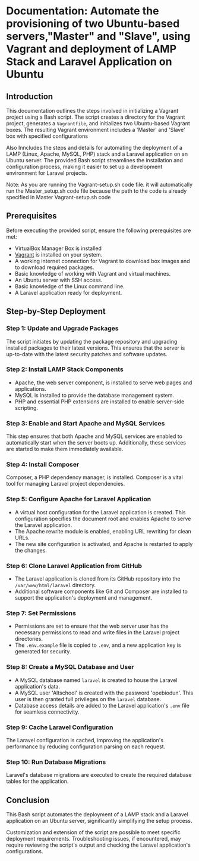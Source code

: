 # Documentation: Automate the provisioning of two Ubuntu-based servers,"Master" and "Slave", using Vagrant and deployment of LAMP Stack and Laravel Application on Ubuntu 

## Introduction

This documentation outlines the steps involved in initializing a Vagrant project using a Bash script. The script creates a directory for the Vagrant project, generates a `Vagrantfile`, and initializes two Ubuntu-based Vagrant boxes. The resulting Vagrant environment includes a 'Master' and 'Slave' box with specified configurations

Also Inncludes the steps and details for automating the deployment of a LAMP (Linux, Apache, MySQL, PHP) stack and a Laravel application on an Ubuntu server. The provided Bash script streamlines the installation and configuration process, making it easier to set up a development environment for Laravel projects.

Note: As you are running the Vagrant-setup.sh code file. it will automatically run the Master_setup.sh code file because the path to the code is already specified in Master Vagrant-setup.sh code

## Prerequisites

Before executing the provided script, ensure the following prerequisites are met:

- VirtualBox Manager Box is installed
- [Vagrant](https://www.vagrantup.com/) is installed on your system.
- A working internet connection for Vagrant to download box images and to download required packages.
- Basic knowledge of working with Vagrant and virtual machines.
- An Ubuntu server with SSH access.
- Basic knowledge of the Linux command line.
- A Laravel application ready for deployment.

## Step-by-Step Deployment

### Step 1: Update and Upgrade Packages

The script initiates by updating the package repository and upgrading installed packages to their latest versions. This ensures that the server is up-to-date with the latest security patches and software updates.

### Step 2: Install LAMP Stack Components

- Apache, the web server component, is installed to serve web pages and applications.
- MySQL is installed to provide the database management system.
- PHP and essential PHP extensions are installed to enable server-side scripting.

### Step 3: Enable and Start Apache and MySQL Services

This step ensures that both Apache and MySQL services are enabled to automatically start when the server boots up. Additionally, these services are started to make them immediately available.

### Step 4: Install Composer

Composer, a PHP dependency manager, is installed. Composer is a vital tool for managing Laravel project dependencies.

### Step 5: Configure Apache for Laravel Application

- A virtual host configuration for the Laravel application is created. This configuration specifies the document root and enables Apache to serve the Laravel application.
- The Apache rewrite module is enabled, enabling URL rewriting for clean URLs.
- The new site configuration is activated, and Apache is restarted to apply the changes.

### Step 6: Clone Laravel Application from GitHub

- The Laravel application is cloned from its GitHub repository into the `/var/www/html/laravel` directory.
- Additional software components like Git and Composer are installed to support the application's deployment and management.

### Step 7: Set Permissions

- Permissions are set to ensure that the web server user has the necessary permissions to read and write files in the Laravel project directories.
- The `.env.example` file is copied to `.env`, and a new application key is generated for security.

### Step 8: Create a MySQL Database and User

- A MySQL database named `laravel` is created to house the Laravel application's data.
- A MySQL user 'Altschool' is created with the password 'opebiodun'. This user is then granted full privileges on the `laravel` database.
- Database access details are added to the Laravel application's `.env` file for seamless connectivity.

### Step 9: Cache Laravel Configuration

The Laravel configuration is cached, improving the application's performance by reducing configuration parsing on each request.

### Step 10: Run Database Migrations

Laravel's database migrations are executed to create the required database tables for the application.

## Conclusion

This Bash script automates the deployment of a LAMP stack and a Laravel application on an Ubuntu server, significantly simplifying the setup process. 

Customization and extension of the script are possible to meet specific deployment requirements. Troubleshooting issues, if encountered, may require reviewing the script's output and checking the Laravel application's configurations.

